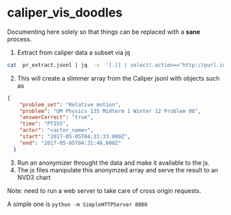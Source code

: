 # caliper_vis_doodles

Documenting here solely so that things can be replaced with a **sane** process.

1. Extract from caliper data a subset via jq
```bash
cat  pr_extract.jsonl | jq  -s  '[.[] | select(.action=="http://purl.imsglobal.org/vocab/caliper/v1/action#Completed") |  {problem_set: .object.isPartOf.name, problem: .object.name, answerCorrect: .generated.extensions.isStudentAnswerCorrect, time: .generated.attempt.duration, actor: .actor.name, start: .generated.attempt.startedAtTime, end:  .generated.attempt.endedAtTime}]' > test.json
```
2. This will create a slimmer array from the Caliper jsonl with objects such as

```json
{
    "problem_set": "Relative motion",
    "problem": "UM Physics 135 Midterm 1 Winter 12 Problem 08",
    "answerCorrect": "true",
    "time": "PT15S",
    "actor": "<actor_name>",
    "start": "2017-05-05T04:31:33.000Z",
    "end": "2017-05-05T04:31:48.000Z"
  }
```
3. Run an anonymizer throught the data and make it available to the js.
3. The js files manipulate this anonymzed array and serve the result to an NVD3 chart

Note: need to run a web server to take care of cross origin requests.

A simple one is `python -m SimpleHTTPServer 8000`
